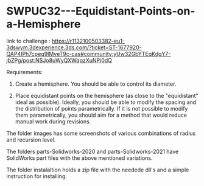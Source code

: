 # SWPUC32---Equidistant-Points-on-a-Hemisphere

link to challenge :
https://r1132100503382-eu1-3dswym.3dexperience.3ds.com/?ticket=ST-1677920-QAP4IPh7cpeg9IMveT9c-cas#community:yUw32GbYTEqKdgY7-jbZPg/post:NSJo8uWyQXWqqzXuNPi0dQ

Requirements:

1. Create a hemisphere. You should be able to control its diameter.

2. Place equidistant points on the hemisphere (as close to the "equidistant" ideal as possible). Ideally, you should be able to modify the spacing and the distribution of points parametrically. If it is not possible to modify them parametrically, you should aim for a method that would reduce manual work during revisions.

The folder images has some screenshots of various combinations of radius and recursion level.

The folders parts-Solidworks-2020 and parts-Solidworks-2021 have SolidWorks part files with the above mentioned variations.

The folder instalaltion holds a zip file with the needede dll's and a simple instruction for installing.
